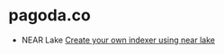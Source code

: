 #  pagoda.co

* NEAR Lake 
[ Create your own indexer using near lake](https://console.pagoda.co/indexers)